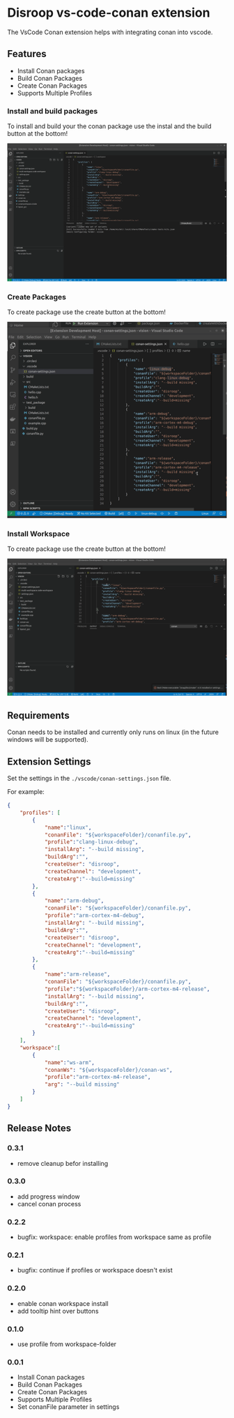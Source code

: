 # Disroop vs-code-conan extension

The VsCode Conan extension helps with integrating conan into vscode.

## Features

- Install Conan packages
- Build Conan Packages
- Create Conan Packages
- Supports Multiple Profiles

### Install and build packages

To install and build your the conan package use the instal and the build button at the bottom!

![Build and install](images/installbuild.gif)

### Create Packages

To create package use the create button at the bottom!

![Build and install](images/create.gif)

### Install Workspace

To create package use the create button at the bottom!

![Build and install](images/workspace.gif)

## Requirements

Conan needs to be installed and currently only runs on linux (in the future windows will be supported).

## Extension Settings

Set the settings in the `./vscode/conan-settings.json` file.

For example:

```json
{
    "profiles": [
        {
            "name":"linux",
            "conanFile": "${workspaceFolder}/conanfile.py",
            "profile":"clang-linux-debug",
            "installArg": "--build missing",
            "buildArg":"",
            "createUser": "disroop",
            "createChannel": "development",
            "createArg":"--build=missing"
        },
        {
            "name":"arm-debug",
            "conanFile": "${workspaceFolder}/conanfile.py",
            "profile":"arm-cortex-m4-debug",
            "installArg": "--build missing",
            "buildArg":"",
            "createUser": "disroop",
            "createChannel": "development",
            "createArg":"--build=missing"
        },
        {
            "name":"arm-release",
            "conanFile": "${workspaceFolder}/conanfile.py",
            "profile":"${workspaceFolder}/arm-cortex-m4-release",
            "installArg": "--build missing",
            "buildArg":"",
            "createUser": "disroop",
            "createChannel": "development",
            "createArg":"--build=missing"
        }
    ],
    "workspace":[
        {
            "name":"ws-arm",
            "conanWs": "${workspaceFolder}/conan-ws",
            "profile":"arm-cortex-m4-release",
            "arg": "--build missing"
        }
    ]
}
```

## Release Notes

### 0.3.1

- remove cleanup befor installing

### 0.3.0

- add progress window
- cancel conan process

### 0.2.2

- bugfix: workspace: enable profiles from workspace same as profile

### 0.2.1

- bugfix: continue if profiles or workspace doesn't exist

### 0.2.0

- enable conan workspace install
- add tooltip hint over buttons

### 0.1.0

- use profile from workspace-folder

### 0.0.1

- Install Conan packages
- Build Conan Packages
- Create Conan Packages
- Supports Multiple Profiles
- Set conanFile parameter in settings